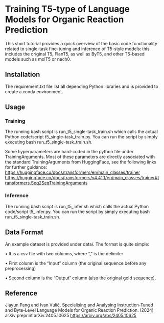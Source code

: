 # Training T5-type of Language Models for Organic Reaction Prediction
This short tutorial provides a quick overview of the basic code functionality related to single-task fine-tuning and inference of T5-style models: this includes the original T5, FlanT5, as well as ByT5, and other T5-based models such as molT5 or nach0.

## Installation
The requirement.txt file list all depending Python libraries and is provided to create a conda environment.

## Usage

### Training

The running bash script is run_t5_single-task_train.sh which calls the actual Python code/script t5_single-task_train.py. You can run the script by simply executing bash run_t5_single-task_train.sh.

Some hyperparameters are hard-coded in the python file under TrainingArguments. Most of these parameters are directly associated with the standard TrainingArguments from HuggingFace, see the following links for further guidance:
https://huggingface.co/docs/transformers/en/main_classes/trainer
https://huggingface.co/docs/transformers/v4.41.1/en/main_classes/trainer#transformers.Seq2SeqTrainingArguments

### Inference

The running bash script is run_t5_infer.sh which calls the actual Python code/script t5_infer.py. You can run the script by simply executing bash run_t5_single-task_train.sh.


## Data Format

An example dataset is provided under data/. The format is quite simple:

•	It is a csv file with two columns, where “,” is the delimiter

•	First column is the “Input” column (the original sequence before any preprocessing)

•	Second column is the “Output” column (also the original gold sequence).

## Reference
Jiayun Pang and Ivan Vulić. Specialising and Analysing Instruction-Tuned and Byte-Level Language Models for Organic Reaction Prediction. (2024) arXiv preprint arXiv:2405.10625
https://arxiv.org/abs/2405.10625
